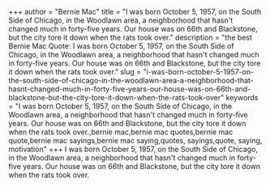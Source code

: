 +++
author = "Bernie Mac"
title = "I was born October 5, 1957, on the South Side of Chicago, in the Woodlawn area, a neighborhood that hasn't changed much in forty-five years. Our house was on 66th and Blackstone, but the city tore it down when the rats took over."
description = "the best Bernie Mac Quote: I was born October 5, 1957, on the South Side of Chicago, in the Woodlawn area, a neighborhood that hasn't changed much in forty-five years. Our house was on 66th and Blackstone, but the city tore it down when the rats took over."
slug = "i-was-born-october-5-1957-on-the-south-side-of-chicago-in-the-woodlawn-area-a-neighborhood-that-hasnt-changed-much-in-forty-five-years-our-house-was-on-66th-and-blackstone-but-the-city-tore-it-down-when-the-rats-took-over"
keywords = "I was born October 5, 1957, on the South Side of Chicago, in the Woodlawn area, a neighborhood that hasn't changed much in forty-five years. Our house was on 66th and Blackstone, but the city tore it down when the rats took over.,bernie mac,bernie mac quotes,bernie mac quote,bernie mac sayings,bernie mac saying,quotes, sayings,quote, saying, motivation"
+++
I was born October 5, 1957, on the South Side of Chicago, in the Woodlawn area, a neighborhood that hasn't changed much in forty-five years. Our house was on 66th and Blackstone, but the city tore it down when the rats took over.
